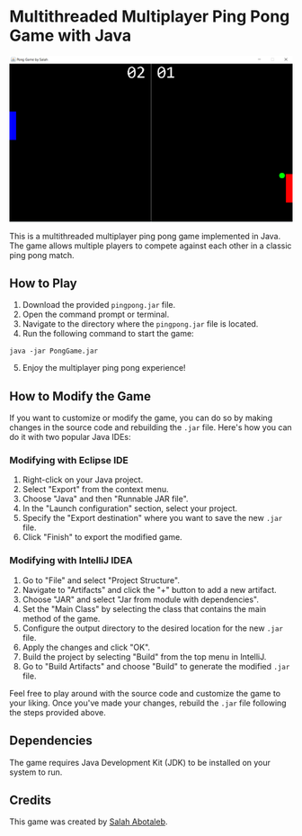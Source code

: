 # Multithreaded Multiplayer Ping Pong Game with Java

![game_screenshot.png](https://github.com/SalahAbotaleb/Multiplayer-Ping-Pong-Game-With-Java/blob/main/image.png)

This is a multithreaded multiplayer ping pong game implemented in Java. The game allows multiple players to compete against each other in a classic ping pong match.

## How to Play

1. Download the provided `pingpong.jar` file.
2. Open the command prompt or terminal.
3. Navigate to the directory where the `pingpong.jar` file is located.
4. Run the following command to start the game:

```shell
java -jar PongGame.jar
```

5. Enjoy the multiplayer ping pong experience!

## How to Modify the Game

If you want to customize or modify the game, you can do so by making changes in the source code and rebuilding the `.jar` file. Here's how you can do it with two popular Java IDEs:

### Modifying with Eclipse IDE

1. Right-click on your Java project.
2. Select "Export" from the context menu.
3. Choose "Java" and then "Runnable JAR file".
4. In the "Launch configuration" section, select your project.
5. Specify the "Export destination" where you want to save the new `.jar` file.
6. Click "Finish" to export the modified game.

### Modifying with IntelliJ IDEA

1. Go to "File" and select "Project Structure".
2. Navigate to "Artifacts" and click the "+" button to add a new artifact.
3. Choose "JAR" and select "Jar from module with dependencies".
4. Set the "Main Class" by selecting the class that contains the main method of the game.
5. Configure the output directory to the desired location for the new `.jar` file.
6. Apply the changes and click "OK".
7. Build the project by selecting "Build" from the top menu in IntelliJ.
8. Go to "Build Artifacts" and choose "Build" to generate the modified `.jar` file.

Feel free to play around with the source code and customize the game to your liking. Once you've made your changes, rebuild the `.jar` file following the steps provided above.

## Dependencies

The game requires Java Development Kit (JDK) to be installed on your system to run.

## Credits

This game was created by [Salah Abotaleb](https://github.com/salah_abotaleb).

